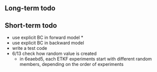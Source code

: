 ## Long-term todo

## Short-term todo
* use explicit BC in forward model
  * 
* use explicit BC in backward model
* write a test code
* 6/13 check how random value is created
  * in 6eaebd5, each ETKF experiments start with different random members, depending on the order of experiments
